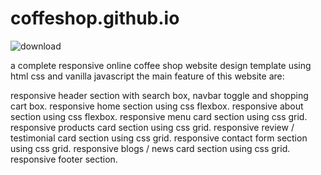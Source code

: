 # coffeshop.github.io

![download](https://user-images.githubusercontent.com/73755581/197356799-0dd9ef75-a7d5-4a28-a3a6-678e40e38776.jpg)



a complete responsive online coffee shop website design template using html css and vanilla javascript
the main feature of this website are:




 responsive header section with search box, navbar toggle and shopping cart box.
 responsive home section using css flexbox.
 responsive about section using css flexbox.
 responsive menu card section using css grid.
 responsive products card section using css grid.
 responsive review / testimonial card section using css grid.
 responsive contact form section using css grid.
 responsive blogs / news card section using css grid.
 responsive footer section.

